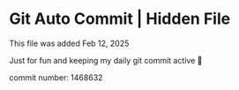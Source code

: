 # Git Auto Commit | Hidden File

This file was added Feb 12, 2025

Just for fun and keeping my daily git commit active 🤪

commit number: 1468632
